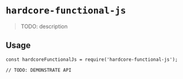 # `hardcore-functional-js`

> TODO: description

## Usage

```
const hardcoreFunctionalJs = require('hardcore-functional-js');

// TODO: DEMONSTRATE API
```
